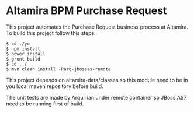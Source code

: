 Altamira BPM Purchase Request
=============================

This project automates the Purchase Request business process at Altamira. To build this project follow this steps:

```
$ cd ./yo
$ npm install
$ bower install
$ grunt build
$ cd ../
$ mvn clean install -Parq-jbossas-remote
```

This project depends on altamira-data/classes so this module need to be in you local maven repository before build.

The unit tests are made by Arquillian under remote container so JBoss AS7 need to be running first of build.

